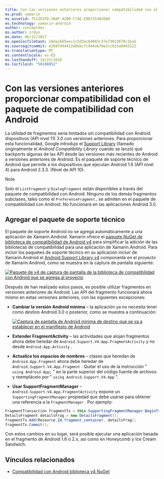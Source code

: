 ```yaml
---
title: Con las versiones anteriores proporcionar compatibilidad con el paquete de compatibilidad con Android
ms.prod: xamarin
ms.assetid: 7511D2F8-2B4F-4200-C74E-E967153B2E8D
ms.technology: xamarin-android
author: conceptdev
ms.author: crdun
ms.date: 06/12/2017
ms.openlocfilehash: 18dac665eec1c5d3ac64065c37e73022670c1ba5
ms.sourcegitcommit: e268fd44422d0bbc7c944a678e2cc633a0493122
ms.translationtype: MT
ms.contentlocale: es-ES
ms.lasthandoff: 10/25/2018
ms.locfileid: "50108852"
---
```

# <a name="providing-backwards-compatibility-with-the-android-support-package"></a>Con las versiones anteriores proporcionar compatibilidad con el paquete de compatibilidad con Android

La utilidad de fragmentos sería limitados sin compatibilidad con Android dispositivos (API nivel 11) 3.0 con versiones anteriores. Para proporcionar esta funcionalidad, Google introdujo el [Support Library](http://developer.android.com/sdk/compatibility-library.html) (llamado originalmente el *Android Compatibility Library* cuando se lanzó) qué backports algunas de las API desde las versiones más recientes de Android a versiones anteriores de Android. Es el paquete de soporte técnico de Android que permite a los dispositivos que ejecutan Android 1.6 (API nivel 4) para Android 2.3.3. (Nivel de API 10).

> [!NOTE]
> Solo el `ListFragment` y `DialogFragment` están disponibles a través del paquete de compatibilidad con Android. Ninguno de los demás fragmentos subclases, tales como el `PreferenceFragment,` se admiten en el paquete de compatibilidad con Android. No funcionará en las aplicaciones Android 3.0. 


## <a name="adding-the-support-package"></a>Agregar el paquete de soporte técnico

El paquete de soporte Android no se agrega automáticamente a una aplicación de Xamarin.Android. Xamarin ofrece el [paquete NuGet de biblioteca de compatibilidad de Android v4](https://www.nuget.org/packages/Xamarin.Android.Support.v4/) para simplificar la adición de las bibliotecas de compatibilidad para una aplicación de Xamarin.Android. Para incluir los paquetes de soporte técnico en su aplicación incluir de Xamarin.Android el [Android Support Library v4](https://www.nuget.org/packages/Xamarin.Android.Support.v4/) componente en el proyecto de Xamarin.Android, como se muestra en la captura de pantalla siguiente: 

[![Paquete de v4 de captura de pantalla de la biblioteca de compatibilidad con Android que se agrega al proyecto](providing-backwards-compatibility-images/02-sml.png)](providing-backwards-compatibility-images/02.png#lightbox)

Después de han realizado estos pasos, es posible utilizar fragmentos en versiones anteriores de Android. Las API del fragmento funcionará ahora mismo en estas versiones anteriores, con las siguientes excepciones: 

-   **Cambiar la versión Android mínima** &ndash; la aplicación ya no necesita tener como destino Android 3.0 o posterior, como se muestra a continuación: 

    [![Captura de pantalla de Android mínima de destino que se va a establecer en el manifiesto de Android](providing-backwards-compatibility-images/03-sml.png)](providing-backwards-compatibility-images/03.png#lightbox)

-   **Extender FragmentActivity** &ndash; las actividades que alojan fragmentos ahora debe heredar de `Android.Support.V4.App.FragmentActivity` y no desde `Android.App.Activity` . 

-   **Actualice los espacios de nombres** &ndash; clases que heredan de `Android.App.Fragment` ahora debe heredar de `Android.Support.V4.App.Fragment` . Quitar el uso de la instrucción " `using Android.App;` " en la parte superior del código fuente de archivos y reemplácelo por " `using Android.Support.V4.App` ". 

-   **Usar SupportFragmentManager** &ndash; `Android.Support.V4.App.FragmentActivity` expone un `SupportingFragmentManager` propiedad que debe usarse para obtener una referencia a la `FragmentManager` . Por ejemplo: 

```csharp
FragmentTransaction fragmentTx = this.SupportingFragmentManager.BeginTransaction();
DetailsFragment detailsFrag = new DetailsFragment();
fragmentTx.Add(Resource.Id.fragment_container, detailsFrag);
fragmentTx.Commit();
```

Con estos cambios en su lugar, será posible ejecutar una aplicación basada en el fragmento de Android 1.6 o 2.x, así como en Honeycomb y Ice Cream Sandwich. 


## <a name="related-links"></a>Vínculos relacionados

- [Compatibilidad con Android biblioteca v4 NuGet](https://www.nuget.org/packages/Xamarin.Android.Support.v4/)
